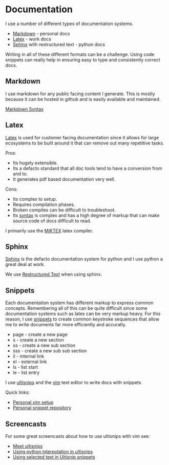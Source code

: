 Documentation
=========================

I use a number of different types of documentation systems.

* [Markdown](https://github.com/ianreay/doc/blob/master/documentation.md#Markdown) - personal docs
* [Latex](https://github.com/ianreay/doc/blob/master/documentation.md#Latex) - work docs
* [Sphinx](https://github.com/ianreay/doc/blob/master/documenation.md#Sphinx) with restructured text - python docs

Writing in all of these different formats can be a challenge. Using code snippets can really help in ensuring easy to type and consistently correct docs.

Markdown
-------------------------

I use markdown for any public facing content I generate. This is mostly because it can be hosted in github and is easily available and maintained.

[Markdown Syntax](http://daringfireball.net/projects/markdown/syntax)

Latex
--------------------------

[Latex](http://www.latex-project.org/) is used for customer facing
documentation since it allows for large ecosystems to be built around it that
can remove out many repetitive tasks. 

Pros:

* Its hugely extensible.
* Its a defacto standard that all doc tools tend to have a conversion from and to.
* It generates pdf based documentation very well. 

Cons:

* Its complex to setup.
* Requires compilation phases.
* Broken compiles can be difficult to troubleshoot.
* Its [syntax](http://www.maths.tcd.ie/~dwilkins/LaTeXPrimer/) is complex and has a high degree of markup that can make source code of docs difficult to read.

I primarily use the [MiKTEX](http://miktex.org/) latex compiler.

Sphinx
--------------------------

[Sphinx](http://sphinx-doc.org/) is the defacto documentation system for python and I use python a great deal at work.

We use [Restructured Text](http://sphinx-doc.org/rest.html) when using sphinx.

Snippets
-------------------------

Each documentation system has different markup to express common concepts.
Remembering all of this can be quite difficult since some documentation systems
such as latex can be very markup heavy. For this reason, I use
[snippets](http://en.wikipedia.org/wiki/Snippet_%28programming%29) to create
common keystroke sequences that allow me to write documents far more
efficiently and accuratly.

* page - create a new page
* s - create a new section
* ss - create a new sub section
* sss - create a new sub sub section
* il - internal link
* el - external link
* ls - list start
* le - list entry

I use [ultisnips](https://github.com/SirVer/ultisnips) and the [vim](http://www.vim.org/) text editor to write docs with snippets

Quick links:

* [Personal vim setup](https://github.com/ianreay/dotfiles)
* [Personal snippet repository](https://github.com/ianreay/ultisnips)

Screencasts
--------------------------

For some great screencasts about how to use ultisnips with vim see:

* [Meet ultisnips](http://vimcasts.org/episodes/meet-ultisnips/)
* [Using python interpolation in ultisnips](http://vimcasts.org/episodes/ultisnips-python-interpolation/)
* [Using selected text in Ultisnip snippets](http://vimcasts.org/episodes/ultisnips-visual-placeholder/)

